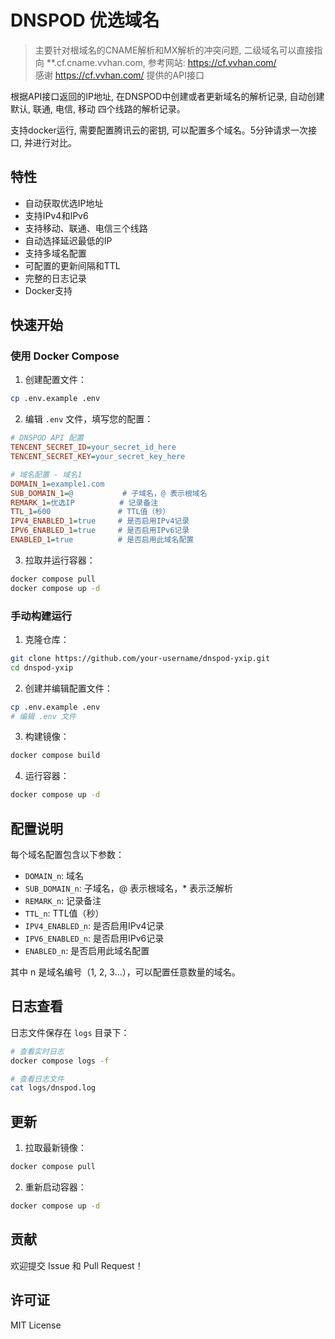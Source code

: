 # DNSPOD 优选域名

> 主要针对根域名的CNAME解析和MX解析的冲突问题, 二级域名可以直接指向 **.cf.cname.vvhan.com, 参考网站: https://cf.vvhan.com/  
> 感谢 https://cf.vvhan.com/ 提供的API接口

根据API接口返回的IP地址, 在DNSPOD中创建或者更新域名的解析记录, 自动创建 默认, 联通, 电信, 移动 四个线路的解析记录。 

支持docker运行, 需要配置腾讯云的密钥, 可以配置多个域名。5分钟请求一次接口, 并进行对比。

## 特性

- 自动获取优选IP地址
- 支持IPv4和IPv6
- 支持移动、联通、电信三个线路
- 自动选择延迟最低的IP
- 支持多域名配置
- 可配置的更新间隔和TTL
- 完整的日志记录
- Docker支持

## 快速开始

### 使用 Docker Compose

1. 创建配置文件：
```bash
cp .env.example .env
```

2. 编辑 `.env` 文件，填写您的配置：
```ini
# DNSPOD API 配置
TENCENT_SECRET_ID=your_secret_id_here
TENCENT_SECRET_KEY=your_secret_key_here

# 域名配置 - 域名1
DOMAIN_1=example1.com
SUB_DOMAIN_1=@           # 子域名，@ 表示根域名
REMARK_1=优选IP          # 记录备注
TTL_1=600               # TTL值（秒）
IPV4_ENABLED_1=true     # 是否启用IPv4记录
IPV6_ENABLED_1=true     # 是否启用IPv6记录
ENABLED_1=true          # 是否启用此域名配置
```

3. 拉取并运行容器：
```bash
docker compose pull
docker compose up -d
```

### 手动构建运行

1. 克隆仓库：
```bash
git clone https://github.com/your-username/dnspod-yxip.git
cd dnspod-yxip
```

2. 创建并编辑配置文件：
```bash
cp .env.example .env
# 编辑 .env 文件
```

3. 构建镜像：
```bash
docker compose build
```

4. 运行容器：
```bash
docker compose up -d
```

## 配置说明

每个域名配置包含以下参数：
- `DOMAIN_n`: 域名
- `SUB_DOMAIN_n`: 子域名，@ 表示根域名，* 表示泛解析
- `REMARK_n`: 记录备注
- `TTL_n`: TTL值（秒）
- `IPV4_ENABLED_n`: 是否启用IPv4记录
- `IPV6_ENABLED_n`: 是否启用IPv6记录
- `ENABLED_n`: 是否启用此域名配置

其中 n 是域名编号（1, 2, 3...），可以配置任意数量的域名。

## 日志查看

日志文件保存在 `logs` 目录下：
```bash
# 查看实时日志
docker compose logs -f

# 查看日志文件
cat logs/dnspod.log
```

## 更新

1. 拉取最新镜像：
```bash
docker compose pull
```

2. 重新启动容器：
```bash
docker compose up -d
```

## 贡献

欢迎提交 Issue 和 Pull Request！

## 许可证

MIT License

